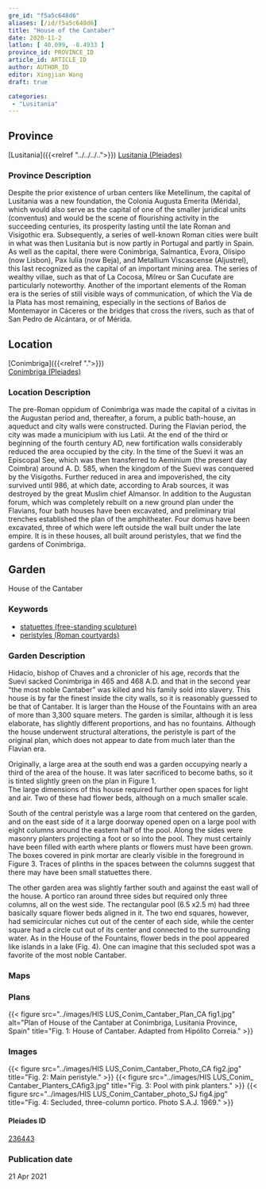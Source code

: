 ```yaml
---
gre_id: "f5a5c648d6"
aliases: [/id/f5a5c648d6]
title: "House of the Cantaber"
date: 2020-11-2
latlon: [ 40.099, -8.4933 ]
province_id: PROVINCE_ID
article_id: ARTICLE_ID
author: AUTHOR_ID
editor: Xingjian Wang
draft: true

categories:
 - "Lusitania"
---
```


## Province

[Lusitania]({{<relref "../../../..">}})
[Lusitania (Pleiades)](https://pleiades.stoa.org/places/1101)

### Province Description

Despite the prior existence of urban centers like Metellinum, the capital of Lusitania was a new foundation, the Colonia Augusta Emerita (Mérida), which would also serve as the capital of one of the smaller juridical units (conventus) and would be the scene of flourishing activity in the succeeding centuries, its prosperity lasting until the late Roman and Visigothic era.  Subsequently, a series of well-known Roman cities were built in what was then Lusitania but is now partly in Portugal and partly in Spain. As well as the capital, there were Conimbriga, Salmantica, Evora, Olisipo (now Lisbon), Pax Iulia (now Beja), and Metallium Viscascense (Aljustrel), this last recognized as the capital of an important mining area. The series of wealthy villae, such as that of La Cocosa, Milreu or San Cucufate are particularly noteworthy.  Another of the important elements of the Roman era is the series of still visible ways of communication, of which the Vía de la Plata has most remaining, especially in the sections of Baños de Montemayor in Cáceres or the bridges that cross the rivers, such as that of San Pedro de Alcántara, or of Mérida.

## Location

[Conimbriga]({{<relref ".">}}) \
[Conimbriga (Pleiades)](https://pleiades.stoa.org/places/236443)

### Location Description

The pre-Roman oppidum of Conimbriga was made the capital of a civitas in the Augustan period and, thereafter, a forum, a public bath-house, an aqueduct and city walls were constructed.  During the Flavian period, the city was made a municipium with ius Latii.  At the end of the third or beginning of the fourth century AD, new fortification walls considerably reduced the area occupied by the city.   In the time of the Suevi it was an Episcopal See, which was then transferred to Aeminium (the present day Coimbra) around A. D. 585, when the kingdom of the Suevi was conquered by the Visigoths.  Further reduced in area and impoverished, the city survived until 986, at which date, according to Arab sources, it was destroyed by the great Muslim chief Almansor. In addition to the Augustan forum, which was completely rebuilt on a new ground plan under the Flavians, four bath houses have been excavated, and preliminary trial trenches established the plan of the amphitheater. Four domus have been excavated, three of which were left outside the wall built under the late empire.  It is in these houses, all built around peristyles, that we find the gardens of Conimbriga.

<!-- LEAVE THIS BLANK FOR NOW -->

<!--## Sublocation-->

<!--
[AREA WITHIN LOCATION, LIKE “PALATINE HILL”](GEOREFERENCE LINK)
A sublocation is any area larger than an individual garden, but located within a location. I would always try to include a link to a controlled vocabulary here if possible. This ID may well be different from the Garden ID, e.g., Pompeii versus a Garden in one of the houses which has its own Pleiades ID.
-->

<!--### Sublocation Description-->

<!-- DESCRIPTION -->

## Garden
House of the Cantaber

### Keywords
- [statuettes (free-standing sculpture)](http://vocab.getty.edu/page/aat/300312262)
- [peristyles (Roman courtyards)](http://vocab.getty.edu/page/aat/300004029)

### Garden Description
Hidacio, bishop of Chaves and a chronicler of his age, records that the Suevi sacked Conimbriga in 465 and 468 A.D. and that in the second year “the most noble Cantaber” was killed and his family sold into slavery. This house is by far the finest inside the city walls, so it is reasonably guessed to be that of Cantaber.   It is larger than the House of the Fountains with an area of more than 3,300 square meters.  The garden is similar, although it is less elaborate, has slightly different proportions, and has no fountains.  Although the house underwent structural alterations, the peristyle is part of the original plan, which does not appear to date from much later than the Flavian era.

Originally, a large area at the south end was a garden occupying nearly a third of the area of the house.  It was later sacrificed to become baths, so it is tinted slightly green on the plan in Figure 1.  
The large dimensions of this house required further open spaces for light and air.  Two of these had flower beds, although on a much smaller scale.  

South of the central peristyle was a large room that centered on the garden, and on the east side of it a large doorway opened open on a large pool with eight columns around the eastern half of the pool.  Along the sides were masonry planters projecting a foot or so into the pool.  They must certainly have been filled with earth where plants or flowers must have been grown. The boxes covered in pink mortar are clearly visible in the foreground in Figure 3. Traces of plinths in the spaces between the columns suggest that there may have been small statuettes there.

The other garden area was slightly farther south and against the east wall of the house.  A portico ran around three sides but required only three columns, all on the west side.  The rectangular pool (6.5 x2.5 m) had three basically square flower beds aligned in it.  The two end squares, however, had semicircular niches cut out of the center of each side, while the center square had a circle cut out of its center and connected to the surrounding water.  As in the House of the Fountains, flower beds in the pool appeared like islands in a lake (Fig. 4).  One can imagine that this secluded spot was a favorite of the most noble Cantaber.


### Maps

<!--
{{< figure src="IMG_URL" alt="ALT_TEXT" title="CAPTION" >}}
-->

### Plans

{{< figure src="../images/HIS LUS_Conim_Cantaber_Plan_CA fig1.jpg" alt="Plan of House of the Cantaber at Conimbriga, Lusitania Province, Spain" title="Fig. 1: House of Cantaber. Adapted from Hipólito Correia." >}}

### Images

{{< figure src="../images/HIS LUS_Conim_Cantaber_Photo_CA fig2.jpg" title="Fig. 2: Main peristyle." >}}
{{< figure src="../images/HIS LUS_Conim_ Cantaber_Planters_CAfig3.jpg" title="Fig. 3: Pool with pink planters." >}}
{{< figure src="../images/HIS LUS_Conim_Cantaber_photo_SJ fig4.jpg" title="Fig. 4: Secluded, three-column portico.  Photo S.A.J. 1969." >}}
<!--### Dates-->


<!--### Bibliography
- Morand, I., La Maison aux jets d'eau de Conimbriga (Boccard, Paris, 2005). [(worldcat)](http://www.worldcat.org/oclc/255066311) -->

<!--#### Periodo ID-->

<!-- [PERIODO_ID](https://pleiades.stoa.org/places/PLEIADES_ID) -->

#### Pleiades ID

[236443](https://pleiades.stoa.org/places/236443)

<!--#### TGN ID
[7031751](http://vocab.getty.edu/page/tgn/7031751) -->

<!--### Contributor-->


### Publication date

21 Apr 2021

<!--### Related articles-->

<!-- Links to other related articles. Leave blank for now -->
